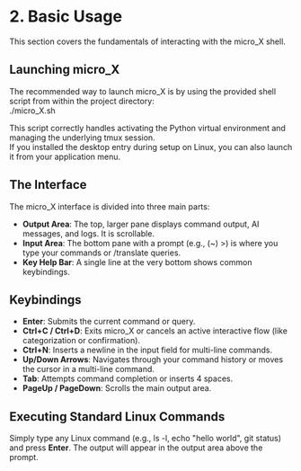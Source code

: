 # **2. Basic Usage**

This section covers the fundamentals of interacting with the micro_X shell.

## **Launching micro_X**

The recommended way to launch micro_X is by using the provided shell script from within the project directory:  
./micro_X.sh

This script correctly handles activating the Python virtual environment and managing the underlying tmux session.  
If you installed the desktop entry during setup on Linux, you can also launch it from your application menu.

## **The Interface**

The micro_X interface is divided into three main parts:

* **Output Area**: The top, larger pane displays command output, AI messages, and logs. It is scrollable.  
* **Input Area**: The bottom pane with a prompt (e.g., (~) >) is where you type your commands or /translate queries.  
* **Key Help Bar**: A single line at the very bottom shows common keybindings.

## **Keybindings**

* **Enter**: Submits the current command or query.  
* **Ctrl+C / Ctrl+D**: Exits micro_X or cancels an active interactive flow (like categorization or confirmation).  
* **Ctrl+N**: Inserts a newline in the input field for multi-line commands.  
* **Up/Down Arrows**: Navigates through your command history or moves the cursor in a multi-line command.  
* **Tab**: Attempts command completion or inserts 4 spaces.  
* **PageUp / PageDown**: Scrolls the main output area.

## **Executing Standard Linux Commands**

Simply type any Linux command (e.g., ls -l, echo "hello world", git status) and press **Enter**. The output will appear in the output area above the prompt.